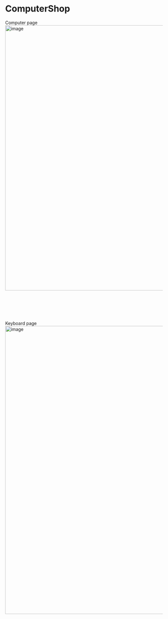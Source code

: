# ComputerShop

Computer page
<img width="1899" height="846" alt="image" src="https://github.com/user-attachments/assets/bc22f11d-f319-4ffc-9094-8bb9cabd4cb6" />

<br>
<br>
<br>
<br>


Keyboard page
<img width="1901" height="919" alt="image" src="https://github.com/user-attachments/assets/39b78803-36fc-4669-b9d7-0d7a37a0c169" />






